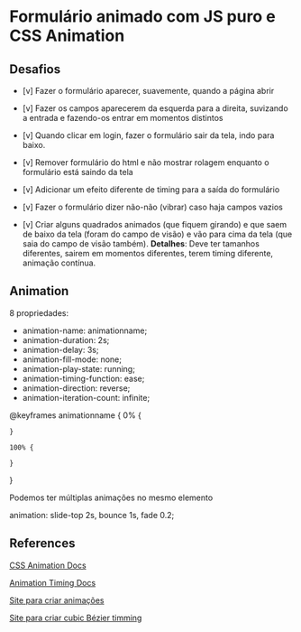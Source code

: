# Formulário animado com JS puro e CSS Animation

## Desafios

- [v] Fazer o formulário aparecer, suavemente, quando a página abrir

- [v] Fazer os campos aparecerem da esquerda para a direita, suvizando a entrada e fazendo-os entrar em momentos distintos

- [v] Quando clicar em login, fazer o formulário sair da tela, indo para baixo.

- [v] Remover formulário do html e não mostrar rolagem enquanto o formulário está saindo da tela

- [v] Adicionar um efeito diferente de timing para a saída do formulário

- [v] Fazer o formulário dizer não-não (vibrar) caso haja campos vazios

- [v] Criar alguns quadrados animados (que fiquem girando) e que saem de baixo da tela (foram do campo de visão) e vão para cima da tela (que saia do campo de visão também).
__Detalhes__: Deve ter tamanhos diferentes, sairem em momentos diferentes, terem timing diferente, animação contínua.

## Animation

8 propriedades:

- animation-name: animationname;
- animation-duration: 2s;
- animation-delay: 3s;
- animation-fill-mode: none;
- animation-play-state: running;
- animation-timing-function: ease;
- animation-direction: reverse;
- animation-iteration-count: infinite;

@keyframes animationname {
    0% {

    }

    100% {

    }
}

Podemos ter múltiplas animações no mesmo elemento

animation: slide-top 2s, bounce 1s, fade 0.2;

## References

[CSS Animation Docs](https://developer.mozilla.org/en-US/docs/Web/CSS/CSS_Animations/Using_CSS_animations)

[Animation Timing Docs](https://developer.mozilla.org/en-US/docs/Web/CSS/animation-timing-function)

[Site para criar animações](https://animista.net/play/basic/scale-up)

[Site para criar cubic Bézier timming](https://matthewlein.com/tools/ceaser)